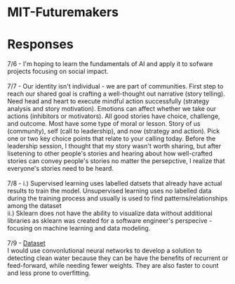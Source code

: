 # MIT-Futuremakers

# Responses
7/6 - I'm hoping to learn the fundamentals of AI and apply it to sofware projects focusing on social impact. <br> <br>
7/7 - Our identity isn't individual - we are part of communities. First step to reach our shared goal is crafting a well-thought out narrative (story telling). Need head and heart to execute mindful action successfully (strategy analysis and story motivation). Emotions can affect whether we take our actions (inhibitors or motivators). All good stories have choice, challenge, and outcome. Most have some type of moral or lesson. Story of us (community), self (call to leadership), and now (strategy and action). Pick one or two key choice points that relate to your calling today. Before the leadership session, I thought that my story wasn't worth sharing, but after lisetening to other people's stories and hearing about how well-crafted stories can convey people's stories no matter the persepctive, I realize that everyone's stories need to be heard. <br><br>
7/8 - i.) Supervised learning uses labelled datsets that already have actual results to train the model. Unsupervised learning uses no labelled data during the training process and usually is used to find patterns/relationships among the dataset <br>
ii.) Sklearn does not have the ability to visualize data without additional libraries as sklearn was created for a software engineer's perspecive - focusing on machine learning and data modeling. <br><br>
7/9 - <a href = 'https://www.kaggle.com/adityakadiwal/water-potability'>Dataset</a> <br>
  I would use convonlutional neural networks to develop a solution to detecting clean water because they can be have the benefits of recurrent or feed-forward, while needing fewer weights. They are also faster to count and less prone to overfitting. 

  
